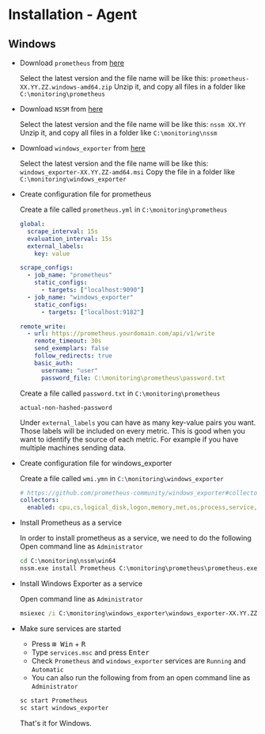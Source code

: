 # Installation - Agent

## Windows

- Download `prometheus` from [here](https://prometheus.io/download/)

  Select the latest version and the file name will be like this: `prometheus-XX.YY.ZZ.windows-amd64.zip`
  Unzip it, and copy all files in a folder like `C:\monitoring\prometheus`

- Download `NSSM` from [here](https://nssm.cc/download)

  Select the latest version and the file name will be like this: `nssm XX.YY`
  Unzip it, and copy all files in a folder like `C:\monitoring\nssm`

- Download `windows_exporter` from [here](https://github.com/prometheus-community/windows_exporter/releases)

  Select the latest version and the file name will be like this: `windows_exporter-XX.YY.ZZ-amd64.msi`
  Copy the file in a folder like `C:\monitoring\windows_exporter`

- Create configuration file for prometheus

  Create a file called `prometheus.yml` in `C:\monitoring\prometheus`

  ```yaml
  global:
    scrape_interval: 15s
    evaluation_interval: 15s
    external_labels:
      key: value

  scrape_configs:
    - job_name: "prometheus"
      static_configs:
        - targets: ["localhost:9090"]
    - job_name: "windows_exporter"
      static_configs:
        - targets: ["localhost:9182"]

  remote_write:
    - url: https://prometheus.yourdomain.com/api/v1/write
      remote_timeout: 30s
      send_exemplars: false
      follow_redirects: true
      basic_auth:
        username: "user"
        password_file: C:\monitoring\prometheus\password.txt
  ```

  Create a file called `password.txt` in `C:\monitoring\prometheus`

  ```text
  actual-non-hashed-password
  ```

  Under `external_labels` you can have as many key-value pairs you want.
  Those labels will be included on every metric. This is good when you want to identify
  the source of each metric. For example if you have multiple machines sending data.

- Create configuration file for windows_exporter

  Create a file called `wmi.ymn` in `C:\monitoring\windows_exporter`

  ```yaml
  # https://github.com/prometheus-community/windows_exporter#collectors
  collectors:
    enabled: cpu,cs,logical_disk,logon,memory,net,os,process,service,system,tcp,thermalzone
  ```

- Install Prometheus as a service

  In order to install prometheus as a service, we need to do the following
  Open command line as `Administrator`

  ```bat
  cd C:\monitoring\nssm\win64
  nssm.exe install Prometheus C:\monitoring\prometheus\prometheus.exe --enable-feature=agent --config.file=C:\monitoring\prometheus\prometheus.yml
  ```

- Install Windows Exporter as a service

  Open command line as `Administrator`

  ```bat
  msiexec /i C:\monitoring\windows_exporter\windows_exporter-XX.YY.ZZ-amd64.msi EXTRA_FLAGS="--config.file=C:\monitoring\windows_exporter\wmi.yml"
  ```

- Make sure services are started

  - Press <kbd>⊞ Win</kbd> + <kbd>R</kbd>
  - Type `services.msc` and press <kbd>Enter</kbd>
  - Check `Prometheus` and `windows_exporter` services are `Running` and `Automatic`
  - You can also run the following from from an open command line as `Administrator`

  ```bat
  sc start Prometheus
  sc start windows_exporter
  ```

  That's it for Windows.
